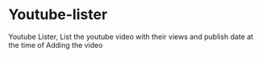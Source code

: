 # Youtube-lister
Youtube Lister, List the youtube video with their views and publish date at the time of Adding the video
